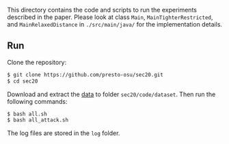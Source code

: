 This directory contains the code and scripts to run
the experiments described in the paper.
Please look at class `Main`, `MainTighterRestricted`,
and `MainRelaxedDistance` in `./src/main/java/` for the
implementation details. 

## Run

Clone the repository:

```bash
$ git clone https://github.com/presto-osu/sec20.git
$ cd sec20
```

Download and extract the [data](https://github.com/presto-osu/sec20/releases/tag/dataset) to folder `sec20/code/dataset`. Then run the following commands:

```bash
$ bash all.sh
$ bash all_attack.sh
```

The log files are stored in the `log` folder.
